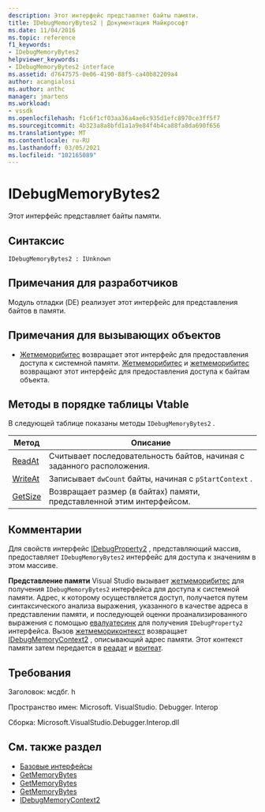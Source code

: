 ```yaml
---
description: Этот интерфейс представляет байты памяти.
title: IDebugMemoryBytes2 | Документация Майкрософт
ms.date: 11/04/2016
ms.topic: reference
f1_keywords:
- IDebugMemoryBytes2
helpviewer_keywords:
- IDebugMemoryBytes2 interface
ms.assetid: d7647575-0e06-4190-88f5-ca40b82209a4
author: acangialosi
ms.author: anthc
manager: jmartens
ms.workload:
- vssdk
ms.openlocfilehash: f1c6f1cf03aa36a4ae6c935d1efc8970ce3ff5f7
ms.sourcegitcommit: 4b323a8a8bfd1a1a9e84f4b4ca88fa8da690f656
ms.translationtype: MT
ms.contentlocale: ru-RU
ms.lasthandoff: 03/05/2021
ms.locfileid: "102165089"
---
```

# <a name="idebugmemorybytes2"></a>IDebugMemoryBytes2
Этот интерфейс представляет байты памяти.

## <a name="syntax"></a>Синтаксис

```
IDebugMemoryBytes2 : IUnknown
```

## <a name="notes-for-implementers"></a>Примечания для разработчиков
 Модуль отладки (DE) реализует этот интерфейс для представления байтов в памяти.

## <a name="notes-for-callers"></a>Примечания для вызывающих объектов
- [Жетмеморибитес](../../../extensibility/debugger/reference/idebugprogram2-getmemorybytes.md) возвращает этот интерфейс для предоставления доступа к системной памяти. [Жетмеморибитес](../../../extensibility/debugger/reference/idebugproperty2-getmemorybytes.md) и [жетмеморибитес](../../../extensibility/debugger/reference/idebugreference2-getmemorybytes.md) возвращают этот интерфейс для предоставления доступа к байтам объекта.

## <a name="methods-in-vtable-order"></a>Методы в порядке таблицы Vtable
 В следующей таблице показаны методы `IDebugMemoryBytes2` .

|Метод|Описание|
|------------|-----------------|
|[ReadAt](../../../extensibility/debugger/reference/idebugmemorybytes2-readat.md)|Считывает последовательность байтов, начиная с заданного расположения.|
|[WriteAt](../../../extensibility/debugger/reference/idebugmemorybytes2-writeat.md)|Записывает `dwCount` байты, начиная с `pStartContext` .|
|[GetSize](../../../extensibility/debugger/reference/idebugmemorybytes2-getsize.md)|Возвращает размер (в байтах) памяти, представленной этим интерфейсом.|

## <a name="remarks"></a>Комментарии
 Для свойств интерфейс [IDebugProperty2](../../../extensibility/debugger/reference/idebugproperty2.md) , представляющий массив, предоставляет `IDebugMemoryBytes2` интерфейс для доступа к значениям в этом массиве.

 **Представление памяти** Visual Studio вызывает [жетмеморибитес](../../../extensibility/debugger/reference/idebugprogram2-getmemorybytes.md) для получения `IDebugMemoryBytes2` интерфейса для доступа к системной памяти. Адрес, к которому осуществляется доступ, получается путем синтаксического анализа выражения, указанного в качестве адреса в представлении памяти, и последующей оценки проанализированного выражения с помощью [евалуатесинк](../../../extensibility/debugger/reference/idebugexpression2-evaluatesync.md) для получения `IDebugProperty2` интерфейса. Вызов [жетмемориконтекст](../../../extensibility/debugger/reference/idebugproperty2-getmemorycontext.md) возвращает [IDebugMemoryContext2](../../../extensibility/debugger/reference/idebugmemorycontext2.md) , описывающий адрес памяти. Этот контекст памяти затем передается в [реадат](../../../extensibility/debugger/reference/idebugmemorybytes2-readat.md) и [вритеат](../../../extensibility/debugger/reference/idebugmemorybytes2-writeat.md).

## <a name="requirements"></a>Требования
 Заголовок: мсдбг. h

 Пространство имен: Microsoft. VisualStudio. Debugger. Interop

 Сборка: Microsoft.VisualStudio.Debugger.Interop.dll

## <a name="see-also"></a>См. также раздел
- [Базовые интерфейсы](../../../extensibility/debugger/reference/core-interfaces.md)
- [GetMemoryBytes](../../../extensibility/debugger/reference/idebugprogram2-getmemorybytes.md)
- [GetMemoryBytes](../../../extensibility/debugger/reference/idebugproperty2-getmemorybytes.md)
- [GetMemoryBytes](../../../extensibility/debugger/reference/idebugreference2-getmemorybytes.md)
- [IDebugMemoryContext2](../../../extensibility/debugger/reference/idebugmemorycontext2.md)
